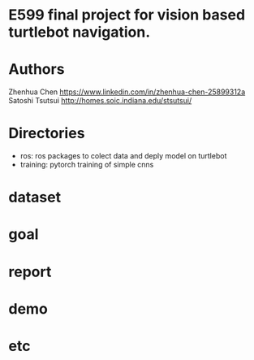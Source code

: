 # E599 final project for vision based turtlebot navigation. 

# Authors
Zhenhua Chen https://www.linkedin.com/in/zhenhua-chen-25899312a
Satoshi Tsutsui http://homes.soic.indiana.edu/stsutsui/

# Directories
- ros: ros packages to colect data and deply model on turtlebot
- training: pytorch training of simple cnns

# dataset 

# goal

# report

# demo

# etc
